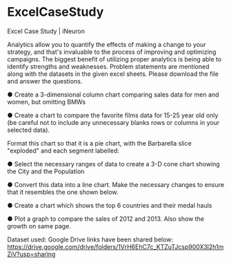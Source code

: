 # ExcelCaseStudy
Excel Case Study | iNeuron 

Analytics allow you to quantify the effects of making a change to your strategy, and
that's invaluable to the process of improving and optimizing campaigns. The biggest
benefit of utilizing proper analytics is being able to identify strengths and weaknesses.
Problem statements are mentioned along with the datasets in the given excel sheets.
Please download the file and answer the questions.

● Create a 3-dimensional column chart comparing sales data for men and women,
but omitting BMWs

● Create a chart to compare the favorite films data for 15-25 year old only (be
careful not to include any unnecessary blanks rows or columns in your selected
data).

Format this chart so that it is a pie chart, with the Barbarella slice "exploded" and
each segment labelled:

● Select the necessary ranges of data to create a 3-D cone chart showing the City
and the Population

● Convert this data into a line chart. Make the necessary changes to ensure that
it resembles the one shown below.

● Create a chart which shows the top 6 countries and their medal hauls

● Plot a graph to compare the sales of 2012 and 2013. Also show the growth on same page.

Dataset used: Google Drive links have been shared below:
https://drive.google.com/drive/folders/1VrH6EhC7c_KTZuTJcsp900X3l2h1mZiV?usp=sharing
